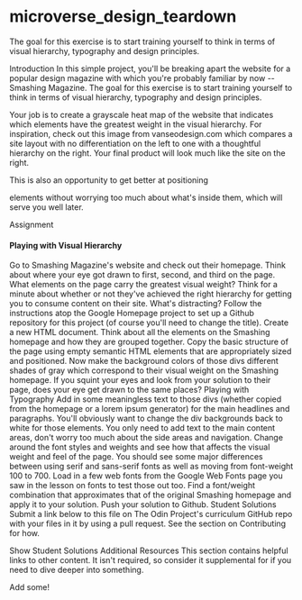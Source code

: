 # microverse_design_teardown
The goal for this exercise is to start training yourself to think in terms of visual hierarchy, typography and design principles.

Introduction
In this simple project, you'll be breaking apart the website for a popular design magazine with which you're probably familiar by now -- Smashing Magazine. The goal for this exercise is to start training yourself to think in terms of visual hierarchy, typography and design principles.

Your job is to create a grayscale heat map of the website that indicates which elements have the greatest weight in the visual hierarchy. For inspiration, check out this image from vanseodesign.com which compares a site layout with no differentiation on the left to one with a thoughtful hierarchy on the right. Your final product will look much like the site on the right.

This is also an opportunity to get better at positioning <div> elements without worrying too much about what's inside them, which will serve you well later.

Assignment
#### Playing with Visual Hierarchy
Go to Smashing Magazine's website and check out their homepage. Think about where your eye got drawn to first, second, and third on the page. What elements on the page carry the greatest visual weight?
Think for a minute about whether or not they've achieved the right hierarchy for getting you to consume content on their site. What's distracting?
Follow the instructions atop the Google Homepage project to set up a Github repository for this project (of course you'll need to change the title).
Create a new HTML document.
Think about all the elements on the Smashing homepage and how they are grouped together.
Copy the basic structure of the page using empty semantic HTML elements that are appropriately sized and positioned.
Now make the background colors of those divs different shades of gray which correspond to their visual weight on the Smashing homepage. If you squint your eyes and look from your solution to their page, does your eye get drawn to the same places?
Playing with Typography
Add in some meaningless text to those divs (whether copied from the homepage or a lorem ipsum generator) for the main headlines and paragraphs. You'll obviously want to change the div backgrounds back to white for those elements. You only need to add text to the main content areas, don't worry too much about the side areas and navigation.
Change around the font styles and weights and see how that affects the visual weight and feel of the page. You should see some major differences between using serif and sans-serif fonts as well as moving from font-weight 100 to 700.
Load in a few web fonts from the Google Web Fonts page you saw in the lesson on fonts to test those out too.
Find a font/weight combination that approximates that of the original Smashing homepage and apply it to your solution.
Push your solution to Github.
Student Solutions
Submit a link below to this file on The Odin Project's curriculum GitHub repo with your files in it by using a pull request. See the section on Contributing for how.

 Show Student Solutions
Additional Resources
This section contains helpful links to other content. It isn't required, so consider it supplemental for if you need to dive deeper into something.

Add some!
